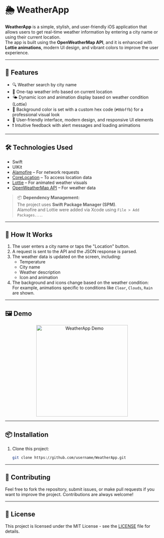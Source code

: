 # 🌦️ WeatherApp

**WeatherApp** is a simple, stylish, and user-friendly iOS application that allows users to get real-time weather information by entering a city name or using their current location.  
The app is built using the **OpenWeatherMap API**, and it is enhanced with **Lottie animations**, modern UI design, and vibrant colors to improve the user experience.

---

## 📱 Features

- 🔍 Weather search by city name  
- 📍 One-tap weather info based on current location  
- 🌤️ Dynamic icon and animation display based on weather condition (Lottie)  
- 🎨 Background color is set with a custom hex code (`#0bbffb`) for a professional visual look  
- 📲 User-friendly interface, modern design, and responsive UI elements  
- ❗ Intuitive feedback with alert messages and loading animations  

---

## 🛠️ Technologies Used

- Swift  
- UIKit  
- [Alamofire](https://github.com/Alamofire/Alamofire) – For network requests  
- [CoreLocation](https://developer.apple.com/documentation/corelocation) – To access location data  
- [Lottie](https://github.com/airbnb/lottie-ios) – For animated weather visuals  
- [OpenWeatherMap API](https://openweathermap.org/api) – For weather data  

> 📦 **Dependency Management:**  
> The project uses **Swift Package Manager (SPM)**.  
> Alamofire and Lottie were added via Xcode using `File > Add Packages...`.

---

## 🚀 How It Works

1. The user enters a city name or taps the "Location" button.  
2. A request is sent to the API and the JSON response is parsed.  
3. The weather data is updated on the screen, including:
   - Temperature  
   - City name  
   - Weather description  
   - Icon and animation  
4. The background and icons change based on the weather condition:  
   For example, animations specific to conditions like `Clear`, `Clouds`, `Rain` are shown.

---

## 🖼️ Demo

<p align="center">
  <img src="WeatherApp.gif" alt="WeatherApp Demo" width="300" />
</p>


---

## 📦 Installation

1. Clone this project:
   ```bash
   git clone https://github.com/username/WeatherApp.git


---

## 🤝 Contributing

Feel free to fork the repository, submit issues, or make pull requests if you want to improve the project. Contributions are always welcome!

---

## 📄 License

This project is licensed under the MIT License - see the [LICENSE](LICENSE) file for details.

